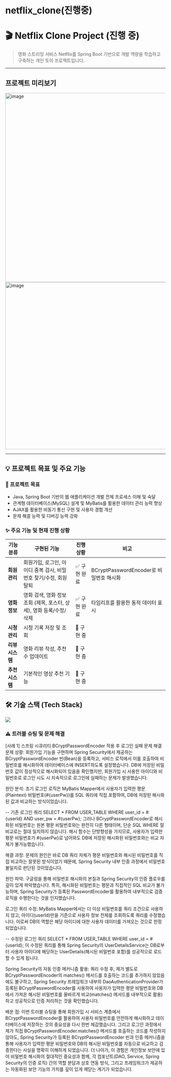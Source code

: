 # netflix_clone(진행중)

# 🎬 Netflix Clone Project (진행 중)

> 영화 스트리밍 서비스 Netflix를 Spring Boot 기반으로 개발 역량을 학습하고 구축하는 개인 토이 프로젝트입니다.

---

## 프로젝트 미리보기

<img width="1354" height="592" alt="image" src="https://github.com/user-attachments/assets/4679ab6e-a3ea-4b8b-8cf5-296bac02f84c" />

<img width="1322" height="523" alt="image" src="https://github.com/user-attachments/assets/2f9e73fa-c207-4991-902e-7796440e3508" />


---

## 💡 프로젝트 목표 및 주요 기능

### 🎯 프로젝트 목표
*   Java, Spring Boot 기반의 웹 애플리케이션 개발 전체 프로세스 이해 및 숙달
*   관계형 데이터베이스(MySQL) 설계 및 MyBatis를 활용한 데이터 관리 능력 향상
*   AJAX를 활용한 비동기 통신 구현 및 사용자 경험 개선
*   문제 해결 능력 및 디버깅 능력 강화

### ✨ 주요 기능 및 현재 진행 상황

| 기능 분류      | 구현된 기능                                     | 진행 상황 | 비고                                            |
|--------------|-----------------------------------------------|-----------|-------------------------------------------------|
| **회원 관리** | 회원가입, 로그인, 아이디 중복 검사, 비밀번호 찾기/수정, 회원 탈퇴 | ✅ 구현 완료 | BCryptPasswordEncoder로 비밀번호 해시화                 |
| **영화 정보**  | 영화 검색, 영화 정보 조회 (제목, 포스터, 상세), 영화 등록/수정/삭제 | ✅ 구현 완료 | 타임리프를 활용한 동적 데이터 표시              |
| **시청 관리**  | 시청 기록 저장 및 조회                       | 🚧 구현 중 |                                                 |
| **리뷰 시스템**| 영화 리뷰 작성, 추천 수 업데이트 | 🚧 구현 중  |       |
| **추천 시스템**| 기본적인 영상 추천 기능                      | 🚧 구현 중  |        |


## 🛠️ 기술 스택 (Tech Stack)

<img src="https://skillicons.dev/icons?i=java,spring,javascript,html,css,mysql,mybatis,thymeleaf" />


### ⚠️ 트러블 슈팅 및 문제 해결
[사례 1] 스프링 시큐리티 BCryptPasswordEncoder 적용 후 로그인 실패 문제 해결
문제 상황: 회원가입 기능을 구현하며 Spring Security에서 제공하는 BCryptPasswordEncoder 빈(Bean)을 등록하고, 서비스 로직에서 이를 호출하여 비밀번호를 해시화하여 데이터베이스에 INSERT하도록 설정했습니다. DB에 저장된 비밀번호 값이 정상적으로 해시화되어 있음을 확인했지만, 회원가입 시 사용한 아이디와 비밀번호로 로그인 시도 시 지속적으로 로그인에 실패하는 문제가 발생했습니다.

원인 분석: 초기 로그인 로직은 MyBatis Mapper에서 사용자가 입력한 평문(Plaintext) 비밀번호(#{userPw})를 SQL 쿼리에 직접 포함하여, DB에 저장된 해시화된 값과 비교하는 방식이었습니다.

-- 기존 로그인 쿼리
SELECT * FROM USER_TABLE WHERE user_id = #{userId} AND user_pw = #{userPw};
그러나 BCryptPasswordEncoder로 해시화된 비밀번호는 원본 평문 비밀번호와는 완전히 다른 형태이며, 단순 SQL WHERE 절 비교로는 절대 일치하지 않습니다. 해시 함수는 단방향성을 가지므로, 사용자가 입력한 평문 비밀번호가 #{userPw}로 넘어와도 DB에 저장된 해시화된 비밀번호와는 비교 자체가 불가능했습니다.

해결 과정: 문제의 원인은 바로 DB 쿼리 자체가 평문 비밀번호와 해시된 비밀번호를 직접 비교하는 잘못된 방식이었기 때문에, Spring Security 내부 인증 과정에서 비밀번호 불일치로 판단된 것이었습니다.

원인 파악: 구글링을 통해 비밀번호 해시화의 본질과 Spring Security의 인증 플로우를 깊이 있게 파악했습니다. 특히, 해시화된 비밀번호는 평문과 직접적인 SQL 비교가 불가능하며, Spring Security가 등록된 PasswordEncoder를 활용하여 내부적으로 검증 로직을 수행한다는 것을 인지했습니다.

로그인 쿼리 수정: MyBatis Mapper에서는 더 이상 비밀번호를 쿼리 조건으로 사용하지 않고, 아이디(userId)만을 기준으로 사용자 정보 전체를 조회하도록 쿼리를 수정했습니다. 이로써 DB의 역할은 해당 아이디에 대한 사용자 데이터를 가져오는 것으로 한정되었습니다.

-- 수정된 로그인 쿼리
SELECT * FROM USER_TABLE WHERE user_id = #{userId};
이 수정된 쿼리를 통해 Spring Security의 UserDetailsService는 DB로부터 사용자 아이디에 해당하는 UserDetails(해시된 비밀번호 포함)를 성공적으로 로드할 수 있게 됩니다.

Spring Security의 자동 인증 메커니즘 활용: 쿼리 수정 후, 제가 별도로 BCryptPasswordEncoder의 matches() 메서드를 호출하는 코드를 추가하지 않았음에도 불구하고, Spring Security 프레임워크 내부의 DaoAuthenticationProvider가 등록된 BCryptPasswordEncoder를 사용하여 사용자가 입력한 평문 비밀번호와 DB에서 가져온 해시된 비밀번호를 올바르게 비교(matches() 메서드를 내부적으로 활용)하고 성공적으로 인증 처리하는 것을 확인했습니다.

배운 점: 이번 트러블 슈팅을 통해 회원가입 시 서비스 계층에서 BCryptPasswordEncoder를 활용하여 사용자 비밀번호를 안전하게 해시화하고 데이터베이스에 저장하는 것의 중요성을 다시 한번 체감했습니다. 그리고 로그인 과정에서 제가 직접 BCryptPasswordEncoder.matches() 메서드를 호출하는 코드를 작성하지 않아도, Spring Security가 등록된 BCryptPasswordEncoder 빈과 인증 메커니즘을 통해 사용자가 입력한 평문 비밀번호와 DB의 해시된 비밀번호를 자동으로 비교하고 검증한다는 사실을 명확히 이해하게 되었습니다. 더 나아가, 이 경험은 개인정보 보안에 있어 비밀번호 해시화의 절대적인 중요성과 함께, 각 컴포넌트(DAO, Service, Spring Security의 인증 로직) 간의 역할 분담과 상호 연동 방식, 그리고 프레임워크가 제공하는 자동화된 보안 기능의 가치를 깊이 있게 깨닫는 계기가 되었습니다.
